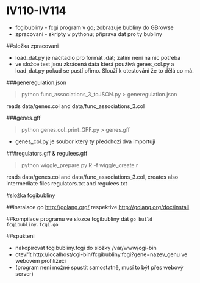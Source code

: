 IV110-IV114
===========

- fcgibubliny - fcgi program v go; zobrazuje bubliny do GBrowse
- zpracovani - skripty v pythonu; příprava dat pro ty bubliny

##složka zpracovani

- load_dat.py je načítadlo pro formát .dat; zatím není na nic potřeba
- ve složce test jsou zkrácená data která používá genes_col.py a load_dat.py pokud se pustí přímo. Slouží k otestování že to dělá co má.

###generegulation.json
> python func_associations_3_toJSON.py > generegulation.json

reads data/genes.col and data/func_associations_3.col

###genes.gff
>python genes.col_print_GFF.py > genes.gff

- genes_col.py je soubor který ty předchozí dva importují

###regulators.gff & regulees.gff
>python wiggle_prepare.py
>R -f wiggle_create.r

reads data/genes.col and data/func_associations_3.col,
creates also intermediate files regulators.txt and regulees.txt

#složka fcgibubliny

##instalace go
http://golang.org/ respektive http://golang.org/doc/install

##kompilace programu
ve slozce fcgibubliny dát `go build fcgibubliny.fcgi.go`

##spušteni
- nakopírovat fcgibubliny.fcgi do složky /var/www/cgi-bin
- otevřít http://localhost/cgi-bin/fcgibubliny.fcgi?gene=nazev_genu ve webovém prohlížeči
- (program není možné spustit samostatně, musí to být přes webový server)